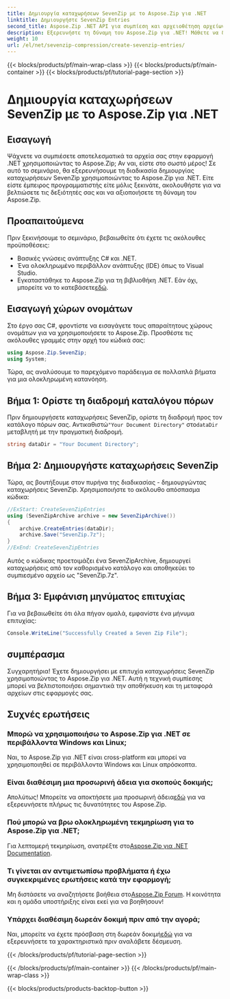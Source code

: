 ```yaml
---
title: Δημιουργία καταχωρήσεων SevenZip με το Aspose.Zip για .NET
linktitle: Δημιουργήστε SevenZip Entries
second_title: Aspose.Zip .NET API για συμπίεση και αρχειοθέτηση αρχείων
description: Εξερευνήστε τη δύναμη του Aspose.Zip για .NET! Μάθετε να δημιουργείτε καταχωρήσεις SevenZip βήμα προς βήμα. Συμπίεση αρχείων χωρίς κόπο. Κάντε λήψη τώρα για μια απρόσκοπτη εμπειρία ανάπτυξης.
weight: 10
url: /el/net/sevenzip-compression/create-sevenzip-entries/
---
```


{{< blocks/products/pf/main-wrap-class >}}
{{< blocks/products/pf/main-container >}}
{{< blocks/products/pf/tutorial-page-section >}}

# Δημιουργία καταχωρήσεων SevenZip με το Aspose.Zip για .NET


## Εισαγωγή

Ψάχνετε να συμπιέσετε αποτελεσματικά τα αρχεία σας στην εφαρμογή .NET χρησιμοποιώντας το Aspose.Zip; Αν ναι, είστε στο σωστό μέρος! Σε αυτό το σεμινάριο, θα εξερευνήσουμε τη διαδικασία δημιουργίας καταχωρήσεων SevenZip χρησιμοποιώντας το Aspose.Zip για .NET. Είτε είστε έμπειρος προγραμματιστής είτε μόλις ξεκινάτε, ακολουθήστε για να βελτιώσετε τις δεξιότητές σας και να αξιοποιήσετε τη δύναμη του Aspose.Zip.

## Προαπαιτούμενα

Πριν ξεκινήσουμε το σεμινάριο, βεβαιωθείτε ότι έχετε τις ακόλουθες προϋποθέσεις:

- Βασικές γνώσεις ανάπτυξης C# και .NET.
- Ένα ολοκληρωμένο περιβάλλον ανάπτυξης (IDE) όπως το Visual Studio.
-  Εγκαταστάθηκε το Aspose.Zip για τη βιβλιοθήκη .NET. Εάν όχι, μπορείτε να το κατεβάσετε[εδώ](https://releases.aspose.com/zip/net/).

## Εισαγωγή χώρων ονομάτων

Στο έργο σας C#, φροντίστε να εισαγάγετε τους απαραίτητους χώρους ονομάτων για να χρησιμοποιήσετε το Aspose.Zip. Προσθέστε τις ακόλουθες γραμμές στην αρχή του κώδικά σας:

```csharp
using Aspose.Zip.SevenZip;
using System;
```

Τώρα, ας αναλύσουμε το παρεχόμενο παράδειγμα σε πολλαπλά βήματα για μια ολοκληρωμένη κατανόηση.

## Βήμα 1: Ορίστε τη διαδρομή καταλόγου πόρων

 Πριν δημιουργήσετε καταχωρήσεις SevenZip, ορίστε τη διαδρομή προς τον κατάλογο πόρων σας. Αντικαθιστώ`"Your Document Directory"` στο`dataDir` μεταβλητή με την πραγματική διαδρομή.

```csharp
string dataDir = "Your Document Directory";
```

## Βήμα 2: Δημιουργήστε καταχωρήσεις SevenZip

Τώρα, ας βουτήξουμε στον πυρήνα της διαδικασίας - δημιουργώντας καταχωρήσεις SevenZip. Χρησιμοποιήστε το ακόλουθο απόσπασμα κώδικα:

```csharp
//ExStart: CreateSevenZipEntries
using (SevenZipArchive archive = new SevenZipArchive())
{
    archive.CreateEntries(dataDir);
    archive.Save("SevenZip.7z");
}
//ExEnd: CreateSevenZipEntries
```

Αυτός ο κώδικας προετοιμάζει ένα SevenZipArchive, δημιουργεί καταχωρήσεις από τον καθορισμένο κατάλογο και αποθηκεύει το συμπιεσμένο αρχείο ως "SevenZip.7z".

## Βήμα 3: Εμφάνιση μηνύματος επιτυχίας

Για να βεβαιωθείτε ότι όλα πήγαν ομαλά, εμφανίστε ένα μήνυμα επιτυχίας:

```csharp
Console.WriteLine("Successfully Created a Seven Zip File");
```

## συμπέρασμα

Συγχαρητήρια! Έχετε δημιουργήσει με επιτυχία καταχωρήσεις SevenZip χρησιμοποιώντας το Aspose.Zip για .NET. Αυτή η τεχνική συμπίεσης μπορεί να βελτιστοποιήσει σημαντικά την αποθήκευση και τη μεταφορά αρχείων στις εφαρμογές σας.

## Συχνές ερωτήσεις

### Μπορώ να χρησιμοποιήσω το Aspose.Zip για .NET σε περιβάλλοντα Windows και Linux;
Ναι, το Aspose.Zip για .NET είναι cross-platform και μπορεί να χρησιμοποιηθεί σε περιβάλλοντα Windows και Linux απρόσκοπτα.

### Είναι διαθέσιμη μια προσωρινή άδεια για σκοπούς δοκιμής;
 Απολύτως! Μπορείτε να αποκτήσετε μια προσωρινή άδεια[εδώ](https://purchase.aspose.com/temporary-license/) για να εξερευνήσετε πλήρως τις δυνατότητες του Aspose.Zip.

### Πού μπορώ να βρω ολοκληρωμένη τεκμηρίωση για το Aspose.Zip για .NET;
 Για λεπτομερή τεκμηρίωση, ανατρέξτε στο[Aspose.Zip για .NET Documentation](https://reference.aspose.com/zip/net/).

### Τι γίνεται αν αντιμετωπίσω προβλήματα ή έχω συγκεκριμένες ερωτήσεις κατά την εφαρμογή;
 Μη διστάσετε να αναζητήσετε βοήθεια στο[Aspose.Zip Forum](https://forum.aspose.com/c/zip/37). Η κοινότητα και η ομάδα υποστήριξης είναι εκεί για να βοηθήσουν!

### Υπάρχει διαθέσιμη δωρεάν δοκιμή πριν από την αγορά;
 Ναι, μπορείτε να έχετε πρόσβαση στη δωρεάν δοκιμή[εδώ](https://releases.aspose.com/) για να εξερευνήσετε τα χαρακτηριστικά πριν αναλάβετε δέσμευση.

{{< /blocks/products/pf/tutorial-page-section >}}

{{< /blocks/products/pf/main-container >}}
{{< /blocks/products/pf/main-wrap-class >}}

{{< blocks/products/products-backtop-button >}}
